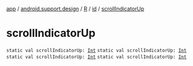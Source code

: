 [app](../../../index.md) / [android.support.design](../../index.md) / [R](../index.md) / [id](index.md) / [scrollIndicatorUp](.)

# scrollIndicatorUp

`static val scrollIndicatorUp: `[`Int`](https://kotlinlang.org/api/latest/jvm/stdlib/kotlin/-int/index.html)
`static val scrollIndicatorUp: `[`Int`](https://kotlinlang.org/api/latest/jvm/stdlib/kotlin/-int/index.html)
`static val scrollIndicatorUp: `[`Int`](https://kotlinlang.org/api/latest/jvm/stdlib/kotlin/-int/index.html)
`static val scrollIndicatorUp: `[`Int`](https://kotlinlang.org/api/latest/jvm/stdlib/kotlin/-int/index.html)